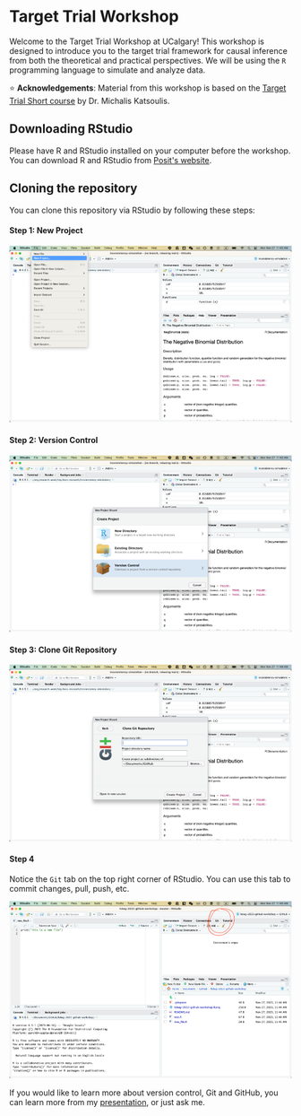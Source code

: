 # Target Trial Workshop

Welcome to the Target Trial Workshop at UCalgary! This workshop is designed to introduce you to the target trial framework for causal inference from both the theoretical and practical perspectives. We will be using the `R` programming language to simulate and analyze data.

⭐ **Acknowledgements**: Material from this workshop is based on the [Target Trial Short course](https://github.com/bldestavola/TTE-Short-Course) by Dr. Michalis Katsoulis.

## Downloading RStudio

Please have R and RStudio installed on your computer before the workshop. You can download R and RStudio from [Posit's website](https://posit.co/download/rstudio-desktop/).

## Cloning the repository

You can clone this repository via RStudio by following these steps:

#### Step 1: New Project

<img src="figures/git-clone-1.png" alt="Step 1" width="600"/>

#### Step 2: Version Control

<img src="figures/git-clone-2.png" alt="Step 2" width="600"/>

#### Step 3: Clone Git Repository

<img src="figures/git-clone-3.png" alt="Step 3" width="600"/>

#### Step 4

Notice the `Git` tab on the top right corner of RStudio. You can use this tab to commit changes, pull, push, etc.

<img src="figures/git-clone-4.png" alt="Step 4" width="600"/>

If you would like to learn more about version control, Git and GitHub, you can learn more from my [presentation](https://docs.google.com/presentation/d/1bRzyNSGUGTeDwYJ-wLkjOH3SkMZtR5BzYA1b48rjBMI/edit?usp=sharing), or just ask me.
